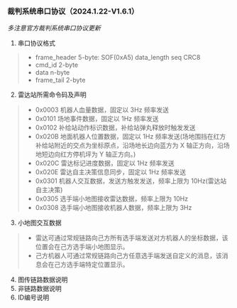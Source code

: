 ### 裁判系统串口协议（2024.1.22-V1.6.1）  
*多注意官方裁判系统串口协议更新*

1. 串口协议格式
> * frame_header 5-byte: SOF(0xA5) data_length seq CRC8
> * cmd_id 2-byte
> * data n-byte
> * frame_tail 2-byte
2. 雷达站所需命令码及声明
> * 0x0003 机器人血量数据，固定以 3Hz 频率发送
> * 0x0101 场地事件数据，固定以 1Hz 频率发送
> * 0x0102 补给站动作标识数据，补给站弹丸释放时触发发送
> * 0x020B 地面机器人位置数据，固定以 1Hz 频率发送(场地围挡在红方补给站附近的交点为坐标原点，沿场地长边向蓝方为 X 轴正方向，沿场地短边向红方停机坪为 Y 轴正方向。)
> * 0x020C 雷达标记进度数据，固定以 1Hz 频率发送
> * 0x020E 雷达自主决策信息同步，固定以 1Hz 频率发送
> * 0x0301 机器人交互数据，发送方触发发送，频率上限为 10Hz(雷达站自主决策)
> * 0x0305 选手端小地图接收雷达数据，频率上限为 10Hz
> * 0x0308 选手端小地图接收机器人数据，频率上限为 3Hz
3. 小地图交互数据
> * 雷达可通过常规链路向己方所有选手端发送对方机器人的坐标数据，该位置会在己方选手端小地图显示。
> * 己方机器人可通过常规链路向己方任意选手端发送自定义的消息，该消息会在己方选手端特定位置显示。
4. 图传链路数据说明
5. 非链路数据说明
6. ID编号说明
